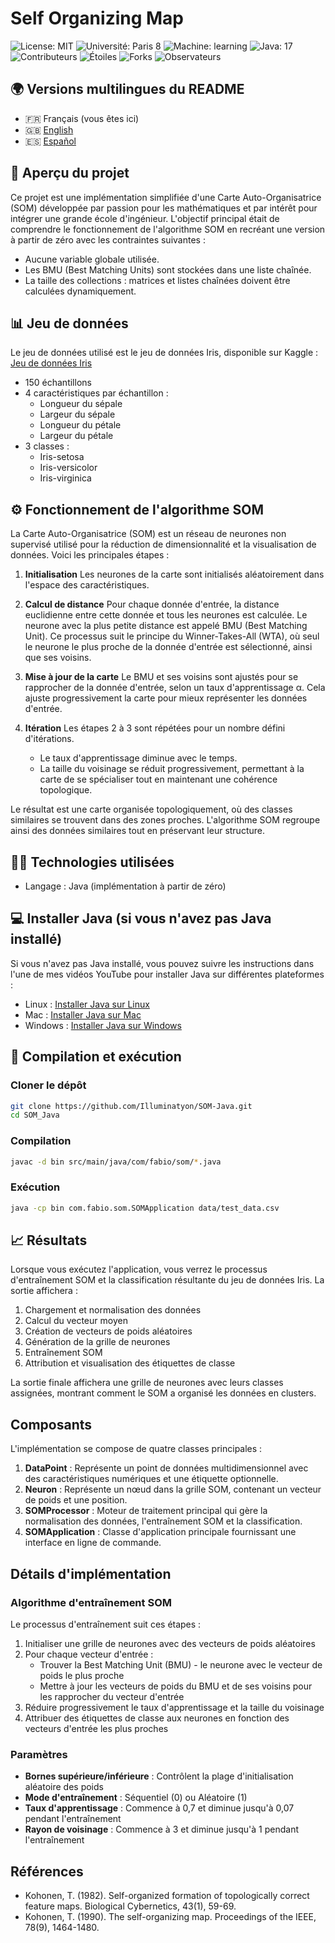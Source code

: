 # Self Organizing Map

![License: MIT](https://img.shields.io/badge/License-MIT-yellow.svg)
![Université: Paris 8](https://img.shields.io/badge/Université-Paris%208-blue)
![Machine: learning](https://img.shields.io/badge/Machine-Learning-orange)
![Java: 17](https://img.shields.io/badge/Java-17-red)
![Contributeurs](https://img.shields.io/badge/Contributeurs-1-brightgreen)
![Étoiles](https://img.shields.io/badge/Étoiles-0-lightgrey)
![Forks](https://img.shields.io/badge/Forks-0-lightgrey)
![Observateurs](https://img.shields.io/badge/Observateurs-0-lightgrey)

## 🌍 Versions multilingues du README

- 🇫🇷 Français (vous êtes ici)
- 🇬🇧 [English](README.md)
- 🇪🇸 [Español](README.es.md)

## 📘 Aperçu du projet

Ce projet est une implémentation simplifiée d'une Carte Auto-Organisatrice (SOM) développée par passion pour les mathématiques et par intérêt pour intégrer une grande école d'ingénieur. L'objectif principal était de comprendre le fonctionnement de l'algorithme SOM en recréant une version à partir de zéro avec les contraintes suivantes :

- Aucune variable globale utilisée.
- Les BMU (Best Matching Units) sont stockées dans une liste chaînée.
- La taille des collections : matrices et listes chaînées doivent être calculées dynamiquement.

## 📊 Jeu de données

Le jeu de données utilisé est le jeu de données Iris, disponible sur Kaggle :
[Jeu de données Iris](https://www.kaggle.com/datasets/uciml/iris)

- 150 échantillons
- 4 caractéristiques par échantillon :
  - Longueur du sépale
  - Largeur du sépale
  - Longueur du pétale
  - Largeur du pétale
- 3 classes :
  - Iris-setosa
  - Iris-versicolor
  - Iris-virginica

## ⚙️ Fonctionnement de l'algorithme SOM

La Carte Auto-Organisatrice (SOM) est un réseau de neurones non supervisé utilisé pour la réduction de dimensionnalité et la visualisation de données. Voici les principales étapes :

1. **Initialisation**
   Les neurones de la carte sont initialisés aléatoirement dans l'espace des caractéristiques.

2. **Calcul de distance**
   Pour chaque donnée d'entrée, la distance euclidienne entre cette donnée et tous les neurones est calculée.
   Le neurone avec la plus petite distance est appelé BMU (Best Matching Unit). Ce processus suit le principe du Winner-Takes-All (WTA), où seul le neurone le plus proche de la donnée d'entrée est sélectionné, ainsi que ses voisins.

3. **Mise à jour de la carte**
   Le BMU et ses voisins sont ajustés pour se rapprocher de la donnée d'entrée, selon un taux d'apprentissage α. Cela ajuste progressivement la carte pour mieux représenter les données d'entrée.

4. **Itération**
   Les étapes 2 à 3 sont répétées pour un nombre défini d'itérations.
   - Le taux d'apprentissage diminue avec le temps.
   - La taille du voisinage se réduit progressivement, permettant à la carte de se spécialiser tout en maintenant une cohérence topologique.

Le résultat est une carte organisée topologiquement, où des classes similaires se trouvent dans des zones proches. L'algorithme SOM regroupe ainsi des données similaires tout en préservant leur structure.

## 🧑‍💻 Technologies utilisées

- Langage : Java (implémentation à partir de zéro)

## 💻 Installer Java (si vous n'avez pas Java installé)

Si vous n'avez pas Java installé, vous pouvez suivre les instructions dans l'une de mes vidéos YouTube pour installer Java sur différentes plateformes :

- Linux : [Installer Java sur Linux](https://www.youtube.com/watch?v=p6ULzD1d_uI)
- Mac : [Installer Java sur Mac](https://www.youtube.com/watch?v=-9G2YARJ0jM)
- Windows : [Installer Java sur Windows](https://www.youtube.com/watch?v=hts1lGSKZfc)

## 📝 Compilation et exécution

### Cloner le dépôt

```bash
git clone https://github.com/Illuminatyon/SOM-Java.git
cd SOM_Java
```

### Compilation

```bash
javac -d bin src/main/java/com/fabio/som/*.java
```

### Exécution

```bash
java -cp bin com.fabio.som.SOMApplication data/test_data.csv
```

## 📈 Résultats

Lorsque vous exécutez l'application, vous verrez le processus d'entraînement SOM et la classification résultante du jeu de données Iris. La sortie affichera :

1. Chargement et normalisation des données
2. Calcul du vecteur moyen
3. Création de vecteurs de poids aléatoires
4. Génération de la grille de neurones
5. Entraînement SOM
6. Attribution et visualisation des étiquettes de classe

La sortie finale affichera une grille de neurones avec leurs classes assignées, montrant comment le SOM a organisé les données en clusters.

## Composants

L'implémentation se compose de quatre classes principales :

1. **DataPoint** : Représente un point de données multidimensionnel avec des caractéristiques numériques et une étiquette optionnelle.
2. **Neuron** : Représente un nœud dans la grille SOM, contenant un vecteur de poids et une position.
3. **SOMProcessor** : Moteur de traitement principal qui gère la normalisation des données, l'entraînement SOM et la classification.
4. **SOMApplication** : Classe d'application principale fournissant une interface en ligne de commande.

## Détails d'implémentation

### Algorithme d'entraînement SOM

Le processus d'entraînement suit ces étapes :

1. Initialiser une grille de neurones avec des vecteurs de poids aléatoires
2. Pour chaque vecteur d'entrée :
   - Trouver la Best Matching Unit (BMU) - le neurone avec le vecteur de poids le plus proche
   - Mettre à jour les vecteurs de poids du BMU et de ses voisins pour les rapprocher du vecteur d'entrée
3. Réduire progressivement le taux d'apprentissage et la taille du voisinage
4. Attribuer des étiquettes de classe aux neurones en fonction des vecteurs d'entrée les plus proches

### Paramètres

- **Bornes supérieure/inférieure** : Contrôlent la plage d'initialisation aléatoire des poids
- **Mode d'entraînement** : Séquentiel (0) ou Aléatoire (1)
- **Taux d'apprentissage** : Commence à 0,7 et diminue jusqu'à 0,07 pendant l'entraînement
- **Rayon de voisinage** : Commence à 3 et diminue jusqu'à 1 pendant l'entraînement

## Références

- Kohonen, T. (1982). Self-organized formation of topologically correct feature maps. Biological Cybernetics, 43(1), 59-69.
- Kohonen, T. (1990). The self-organizing map. Proceedings of the IEEE, 78(9), 1464-1480.

